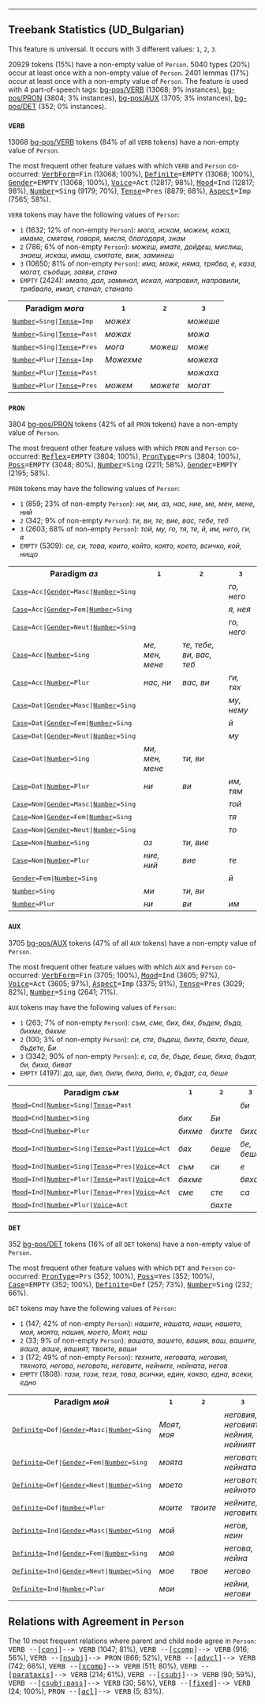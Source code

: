 

--------------------------------------------------------------------------------

## Treebank Statistics (UD_Bulgarian)

This feature is universal.
It occurs with 3 different values: `1`, `2`, `3`.

20929 tokens (15%) have a non-empty value of `Person`.
5040 types (20%) occur at least once with a non-empty value of `Person`.
2401 lemmas (17%) occur at least once with a non-empty value of `Person`.
The feature is used with 4 part-of-speech tags: [bg-pos/VERB]() (13068; 9% instances), [bg-pos/PRON]() (3804; 3% instances), [bg-pos/AUX]() (3705; 3% instances), [bg-pos/DET]() (352; 0% instances).

### `VERB`

13068 [bg-pos/VERB]() tokens (84% of all `VERB` tokens) have a non-empty value of `Person`.

The most frequent other feature values with which `VERB` and `Person` co-occurred: <tt><a href="VerbForm.html">VerbForm</a>=Fin</tt> (13068; 100%), <tt><a href="Definite.html">Definite</a>=EMPTY</tt> (13068; 100%), <tt><a href="Gender.html">Gender</a>=EMPTY</tt> (13068; 100%), <tt><a href="Voice.html">Voice</a>=Act</tt> (12817; 98%), <tt><a href="Mood.html">Mood</a>=Ind</tt> (12817; 98%), <tt><a href="Number.html">Number</a>=Sing</tt> (9179; 70%), <tt><a href="Tense.html">Tense</a>=Pres</tt> (8879; 68%), <tt><a href="Aspect.html">Aspect</a>=Imp</tt> (7565; 58%).

`VERB` tokens may have the following values of `Person`:

* `1` (1632; 12% of non-empty `Person`): <em>мога, искам, можем, кажа, имаме, смятам, говоря, мисля, благодаря, знам</em>
* `2` (786; 6% of non-empty `Person`): <em>можеш, имате, дойдеш, мислиш, знаеш, искаш, имаш, смятате, виж, заминеш</em>
* `3` (10650; 81% of non-empty `Person`): <em>има, може, няма, трябва, е, каза, могат, съобщи, заяви, стана</em>
* `EMPTY` (2424): <em>имало, дал, заминал, искал, направил, направили, трябвало, имал, станал, станало</em>

<table>
  <tr><th>Paradigm <i>мога</i></th><th><tt>1</tt></th><th><tt>2</tt></th><th><tt>3</tt></th></tr>
  <tr><td><tt><a href="Number.html">Number</a>=Sing|<a href="Tense.html">Tense</a>=Imp</tt></td><td><em>можех</em></td><td></td><td><em>можеше</em></td></tr>
  <tr><td><tt><a href="Number.html">Number</a>=Sing|<a href="Tense.html">Tense</a>=Past</tt></td><td><em>можах</em></td><td></td><td><em>можа</em></td></tr>
  <tr><td><tt><a href="Number.html">Number</a>=Sing|<a href="Tense.html">Tense</a>=Pres</tt></td><td><em>мога</em></td><td><em>можеш</em></td><td><em>може</em></td></tr>
  <tr><td><tt><a href="Number.html">Number</a>=Plur|<a href="Tense.html">Tense</a>=Imp</tt></td><td><em>Можехме</em></td><td></td><td><em>можеха</em></td></tr>
  <tr><td><tt><a href="Number.html">Number</a>=Plur|<a href="Tense.html">Tense</a>=Past</tt></td><td></td><td></td><td><em>можаха</em></td></tr>
  <tr><td><tt><a href="Number.html">Number</a>=Plur|<a href="Tense.html">Tense</a>=Pres</tt></td><td><em>можем</em></td><td><em>можете</em></td><td><em>могат</em></td></tr>
</table>

### `PRON`

3804 [bg-pos/PRON]() tokens (42% of all `PRON` tokens) have a non-empty value of `Person`.

The most frequent other feature values with which `PRON` and `Person` co-occurred: <tt><a href="Reflex.html">Reflex</a>=EMPTY</tt> (3804; 100%), <tt><a href="PronType.html">PronType</a>=Prs</tt> (3804; 100%), <tt><a href="Poss.html">Poss</a>=EMPTY</tt> (3048; 80%), <tt><a href="Number.html">Number</a>=Sing</tt> (2211; 58%), <tt><a href="Gender.html">Gender</a>=EMPTY</tt> (2195; 58%).

`PRON` tokens may have the following values of `Person`:

* `1` (859; 23% of non-empty `Person`): <em>ни, ми, аз, нас, ние, ме, мен, мене, ний</em>
* `2` (342; 9% of non-empty `Person`): <em>ти, ви, те, вие, вас, тебе, теб</em>
* `3` (2603; 68% of non-empty `Person`): <em>той, му, го, тя, те, й, им, него, ги, я</em>
* `EMPTY` (5309): <em>се, си, това, които, който, която, което, всичко, кой, нищо</em>

<table>
  <tr><th>Paradigm <i>аз</i></th><th><tt>1</tt></th><th><tt>2</tt></th><th><tt>3</tt></th></tr>
  <tr><td><tt><a href="Case.html">Case</a>=Acc|<a href="Gender.html">Gender</a>=Masc|<a href="Number.html">Number</a>=Sing</tt></td><td></td><td></td><td><em>го, него</em></td></tr>
  <tr><td><tt><a href="Case.html">Case</a>=Acc|<a href="Gender.html">Gender</a>=Fem|<a href="Number.html">Number</a>=Sing</tt></td><td></td><td></td><td><em>я, нея</em></td></tr>
  <tr><td><tt><a href="Case.html">Case</a>=Acc|<a href="Gender.html">Gender</a>=Neut|<a href="Number.html">Number</a>=Sing</tt></td><td></td><td></td><td><em>го, него</em></td></tr>
  <tr><td><tt><a href="Case.html">Case</a>=Acc|<a href="Number.html">Number</a>=Sing</tt></td><td><em>ме, мен, мене</em></td><td><em>те, тебе, ви, вас, теб</em></td><td></td></tr>
  <tr><td><tt><a href="Case.html">Case</a>=Acc|<a href="Number.html">Number</a>=Plur</tt></td><td><em>нас, ни</em></td><td><em>вас, ви</em></td><td><em>ги, тях</em></td></tr>
  <tr><td><tt><a href="Case.html">Case</a>=Dat|<a href="Gender.html">Gender</a>=Masc|<a href="Number.html">Number</a>=Sing</tt></td><td></td><td></td><td><em>му, нему</em></td></tr>
  <tr><td><tt><a href="Case.html">Case</a>=Dat|<a href="Gender.html">Gender</a>=Fem|<a href="Number.html">Number</a>=Sing</tt></td><td></td><td></td><td><em>й</em></td></tr>
  <tr><td><tt><a href="Case.html">Case</a>=Dat|<a href="Gender.html">Gender</a>=Neut|<a href="Number.html">Number</a>=Sing</tt></td><td></td><td></td><td><em>му</em></td></tr>
  <tr><td><tt><a href="Case.html">Case</a>=Dat|<a href="Number.html">Number</a>=Sing</tt></td><td><em>ми, мен, мене</em></td><td><em>ти, ви</em></td><td></td></tr>
  <tr><td><tt><a href="Case.html">Case</a>=Dat|<a href="Number.html">Number</a>=Plur</tt></td><td><em>ни</em></td><td><em>ви</em></td><td><em>им, тям</em></td></tr>
  <tr><td><tt><a href="Case.html">Case</a>=Nom|<a href="Gender.html">Gender</a>=Masc|<a href="Number.html">Number</a>=Sing</tt></td><td></td><td></td><td><em>той</em></td></tr>
  <tr><td><tt><a href="Case.html">Case</a>=Nom|<a href="Gender.html">Gender</a>=Fem|<a href="Number.html">Number</a>=Sing</tt></td><td></td><td></td><td><em>тя</em></td></tr>
  <tr><td><tt><a href="Case.html">Case</a>=Nom|<a href="Gender.html">Gender</a>=Neut|<a href="Number.html">Number</a>=Sing</tt></td><td></td><td></td><td><em>то</em></td></tr>
  <tr><td><tt><a href="Case.html">Case</a>=Nom|<a href="Number.html">Number</a>=Sing</tt></td><td><em>аз</em></td><td><em>ти, вие</em></td><td></td></tr>
  <tr><td><tt><a href="Case.html">Case</a>=Nom|<a href="Number.html">Number</a>=Plur</tt></td><td><em>ние, ний</em></td><td><em>вие</em></td><td><em>те</em></td></tr>
  <tr><td><tt><a href="Gender.html">Gender</a>=Fem|<a href="Number.html">Number</a>=Sing</tt></td><td></td><td></td><td><em>й</em></td></tr>
  <tr><td><tt><a href="Number.html">Number</a>=Sing</tt></td><td><em>ми</em></td><td><em>ти, ви</em></td><td></td></tr>
  <tr><td><tt><a href="Number.html">Number</a>=Plur</tt></td><td><em>ни</em></td><td><em>ви</em></td><td><em>им</em></td></tr>
</table>

### `AUX`

3705 [bg-pos/AUX]() tokens (47% of all `AUX` tokens) have a non-empty value of `Person`.

The most frequent other feature values with which `AUX` and `Person` co-occurred: <tt><a href="VerbForm.html">VerbForm</a>=Fin</tt> (3705; 100%), <tt><a href="Mood.html">Mood</a>=Ind</tt> (3605; 97%), <tt><a href="Voice.html">Voice</a>=Act</tt> (3605; 97%), <tt><a href="Aspect.html">Aspect</a>=Imp</tt> (3375; 91%), <tt><a href="Tense.html">Tense</a>=Pres</tt> (3029; 82%), <tt><a href="Number.html">Number</a>=Sing</tt> (2641; 71%).

`AUX` tokens may have the following values of `Person`:

* `1` (263; 7% of non-empty `Person`): <em>съм, сме, бих, бях, бъдем, бъда, бихме, бяхме</em>
* `2` (100; 3% of non-empty `Person`): <em>си, сте, бъдеш, бихте, бяхте, беше, бъдете, Би</em>
* `3` (3342; 90% of non-empty `Person`): <em>е, са, бе, бъде, беше, бяха, бъдат, би, биха, биват</em>
* `EMPTY` (4197): <em>да, ще, бил, били, била, било, е, бъдат, са, беше</em>

<table>
  <tr><th>Paradigm <i>съм</i></th><th><tt>1</tt></th><th><tt>2</tt></th><th><tt>3</tt></th></tr>
  <tr><td><tt><a href="Mood.html">Mood</a>=Cnd|<a href="Number.html">Number</a>=Sing|<a href="Tense.html">Tense</a>=Past</tt></td><td></td><td></td><td><em>би</em></td></tr>
  <tr><td><tt><a href="Mood.html">Mood</a>=Cnd|<a href="Number.html">Number</a>=Sing</tt></td><td><em>бих</em></td><td><em>Би</em></td><td></td></tr>
  <tr><td><tt><a href="Mood.html">Mood</a>=Cnd|<a href="Number.html">Number</a>=Plur</tt></td><td><em>бихме</em></td><td><em>бихте</em></td><td><em>биха</em></td></tr>
  <tr><td><tt><a href="Mood.html">Mood</a>=Ind|<a href="Number.html">Number</a>=Sing|<a href="Tense.html">Tense</a>=Past|<a href="Voice.html">Voice</a>=Act</tt></td><td><em>бях</em></td><td><em>беше</em></td><td><em>бе, беше</em></td></tr>
  <tr><td><tt><a href="Mood.html">Mood</a>=Ind|<a href="Number.html">Number</a>=Sing|<a href="Tense.html">Tense</a>=Pres|<a href="Voice.html">Voice</a>=Act</tt></td><td><em>съм</em></td><td><em>си</em></td><td><em>е</em></td></tr>
  <tr><td><tt><a href="Mood.html">Mood</a>=Ind|<a href="Number.html">Number</a>=Plur|<a href="Tense.html">Tense</a>=Past|<a href="Voice.html">Voice</a>=Act</tt></td><td><em>бяхме</em></td><td></td><td><em>бяха</em></td></tr>
  <tr><td><tt><a href="Mood.html">Mood</a>=Ind|<a href="Number.html">Number</a>=Plur|<a href="Tense.html">Tense</a>=Pres|<a href="Voice.html">Voice</a>=Act</tt></td><td><em>сме</em></td><td><em>сте</em></td><td><em>са</em></td></tr>
  <tr><td><tt><a href="Mood.html">Mood</a>=Ind|<a href="Number.html">Number</a>=Plur|<a href="Voice.html">Voice</a>=Act</tt></td><td></td><td><em>бяхте</em></td><td></td></tr>
</table>

### `DET`

352 [bg-pos/DET]() tokens (16% of all `DET` tokens) have a non-empty value of `Person`.

The most frequent other feature values with which `DET` and `Person` co-occurred: <tt><a href="PronType.html">PronType</a>=Prs</tt> (352; 100%), <tt><a href="Poss.html">Poss</a>=Yes</tt> (352; 100%), <tt><a href="Case.html">Case</a>=EMPTY</tt> (352; 100%), <tt><a href="Definite.html">Definite</a>=Def</tt> (257; 73%), <tt><a href="Number.html">Number</a>=Sing</tt> (232; 66%).

`DET` tokens may have the following values of `Person`:

* `1` (147; 42% of non-empty `Person`): <em>нашите, нашата, наши, нашето, моя, моята, нашия, моето, Моят, наш</em>
* `2` (33; 9% of non-empty `Person`): <em>вашата, вашето, вашия, ваш, вашите, ваша, ваше, вашият, твоите, ваши</em>
* `3` (172; 49% of non-empty `Person`): <em>техните, неговата, неговия, тяхното, негово, неговото, неговите, нейните, нейната, негов</em>
* `EMPTY` (1808): <em>тази, този, тези, това, всички, един, какво, една, всеки, едно</em>

<table>
  <tr><th>Paradigm <i>мой</i></th><th><tt>1</tt></th><th><tt>2</tt></th><th><tt>3</tt></th></tr>
  <tr><td><tt><a href="Definite.html">Definite</a>=Def|<a href="Gender.html">Gender</a>=Masc|<a href="Number.html">Number</a>=Sing</tt></td><td><em>Моят, моя</em></td><td></td><td><em>неговия, неговият, нейния, нейният</em></td></tr>
  <tr><td><tt><a href="Definite.html">Definite</a>=Def|<a href="Gender.html">Gender</a>=Fem|<a href="Number.html">Number</a>=Sing</tt></td><td><em>моята</em></td><td></td><td><em>неговата, нейната</em></td></tr>
  <tr><td><tt><a href="Definite.html">Definite</a>=Def|<a href="Gender.html">Gender</a>=Neut|<a href="Number.html">Number</a>=Sing</tt></td><td><em>моето</em></td><td></td><td><em>неговото, нейното</em></td></tr>
  <tr><td><tt><a href="Definite.html">Definite</a>=Def|<a href="Number.html">Number</a>=Plur</tt></td><td><em>моите</em></td><td><em>твоите</em></td><td><em>нейните, неговите</em></td></tr>
  <tr><td><tt><a href="Definite.html">Definite</a>=Ind|<a href="Gender.html">Gender</a>=Masc|<a href="Number.html">Number</a>=Sing</tt></td><td><em>мой</em></td><td></td><td><em>негов, неин</em></td></tr>
  <tr><td><tt><a href="Definite.html">Definite</a>=Ind|<a href="Gender.html">Gender</a>=Fem|<a href="Number.html">Number</a>=Sing</tt></td><td><em>моя</em></td><td></td><td><em>негова, нейна</em></td></tr>
  <tr><td><tt><a href="Definite.html">Definite</a>=Ind|<a href="Gender.html">Gender</a>=Neut|<a href="Number.html">Number</a>=Sing</tt></td><td><em>мое</em></td><td><em>твое</em></td><td><em>негово</em></td></tr>
  <tr><td><tt><a href="Definite.html">Definite</a>=Ind|<a href="Number.html">Number</a>=Plur</tt></td><td><em>мои</em></td><td></td><td><em>нейни, негови</em></td></tr>
</table>

## Relations with Agreement in `Person`

The 10 most frequent relations where parent and child node agree in `Person`:
<tt>VERB --[<a href="../dep/conj.html">conj</a>]--> VERB</tt> (1047; 81%),
<tt>VERB --[<a href="../dep/ccomp.html">ccomp</a>]--> VERB</tt> (916; 56%),
<tt>VERB --[<a href="../dep/nsubj.html">nsubj</a>]--> PRON</tt> (866; 52%),
<tt>VERB --[<a href="../dep/advcl.html">advcl</a>]--> VERB</tt> (742; 66%),
<tt>VERB --[<a href="../dep/xcomp.html">xcomp</a>]--> VERB</tt> (511; 80%),
<tt>VERB --[<a href="../dep/parataxis.html">parataxis</a>]--> VERB</tt> (214; 61%),
<tt>VERB --[<a href="../dep/csubj.html">csubj</a>]--> VERB</tt> (90; 59%),
<tt>VERB --[<a href="../dep/csubj:pass.html">csubj:pass</a>]--> VERB</tt> (30; 56%),
<tt>VERB --[<a href="../dep/fixed.html">fixed</a>]--> VERB</tt> (24; 100%),
<tt>PRON --[<a href="../dep/acl.html">acl</a>]--> VERB</tt> (5; 83%).

